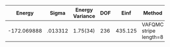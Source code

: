 | Energy      | Sigma   | Energy Variance | DOF | Einf    | Method                 | Reference |
|-------------|---------|-----------------|-----|---------|------------------------|-----------|
| -172.069888 | .013312 | 1.75(34)        | 236 | 435.125 | VAFQMC stripe length=8 | TODO: This is from Sorella and this is not public git-scm.sissa.it:TurboLattice/HST_AAD/example/16x16/U8/stripel8doping1su8p6/b1.3n/pbc |
